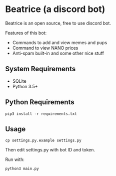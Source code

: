 # Beatrice (a discord bot)

Beatrice is an open source, free to use discord bot.

Features of this bot:

- Commands to add and view memes and pups
- Command to view NANO prices
- Anti-spam built-in and some other nice stuff

## System Requirements

- SQLite
- Python 3.5+

## Python Requirements


```
pip3 install -r requirements.txt
```

## Usage

```
cp settings.py.example settings.py
```

Then edit settings.py with bot ID and token.

Run with:
```
python3 main.py
```
